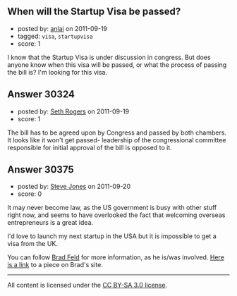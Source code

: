 ## When will the Startup Visa be passed?

- posted by: [anlai](https://stackexchange.com/users/-1/12739-anlai) on 2011-09-19
- tagged: `visa`, `startupvisa`
- score: 1

I know that the Startup Visa is under discussion in congress. But does anyone know when this visa will be passed, or what the process of passing the bill is? I'm looking for this visa.


## Answer 30324

- posted by: [Seth Rogers](https://stackexchange.com/users/-1/13038-seth-rogers) on 2011-09-19
- score: 1

The bill has to be agreed upon by Congress and passed by both chambers. It looks like it won't get passed- leadership of the congressional committee responsible for initial approval of the bill is opposed to it.


## Answer 30375

- posted by: [Steve Jones](https://stackexchange.com/users/-1/12985-steve-jones) on 2011-09-20
- score: 0

<p>It may never become law, as the US government is busy with other stuff right now, and seems to have overlooked the fact that welcoming overseas entrepreneurs is a great idea.</p>

<p>I'd love to launch my next startup in the USA but it is impossible to get a visa from the UK.</p>

<p>You can follow <a href="http://www.feld.com" rel="nofollow">Brad Feld</a> for more information, as he is/was involved. <a href="http://www.feld.com/wp/archives/tag/startup-visa" rel="nofollow">Here is a link</a> to a piece on Brad's site.</p>




---

All content is licensed under the [CC BY-SA 3.0 license](https://creativecommons.org/licenses/by-sa/3.0/).
